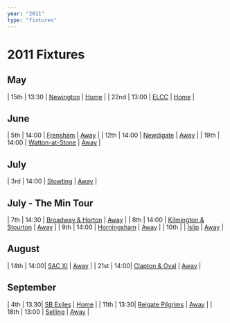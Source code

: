 ```yaml
---
year: "2011"
type: "fixtures"
---
```


# 2011 Fixtures

## May

| 15th | 13:30 | [Newington](/2011/2011-newington) | [Home]() |
| 22nd | 13:00 | [ELCC](/2011/2011-elccc) | [Home]() |

## June

| 5th | 14:00 | [Frensham](/2011/2011-frensham) | [Away]() |
| 12th | 14:00 | [Newdigate](/2011/2011-newdigate) | [Away]() |
| 19th | 14:00 | [Watton-at-Stone](/2011/2011-watton-at-stone) | [Away]() |

## July

| 3rd | 14:00 | [Stowting](/2011/2011-stowting) | [Away]() |

## July - The Min Tour

| 7th | 14:30 | [Broadway & Horton](/2011/2011-broadway-and-horton) | [Away]() |
| 8th | 14:00 | [Kilmington & Stourton](/2011/2011-kilmington-and-stourton) | [Away]() |
| 9th | 14:00 | [Horningsham](/2011/2011-horningsham) | [Away]() |
| 10th | | [Islip](/2011/2011-islip) | [Away]() |

## August

| 14th | 14:00| [SAC XI](/2011/2011-sac-xi) | [Away]() |
| 21st | 14:00| [Clapton & Oval](/2011/2011-clapton-and-oval) |  [Away]() |

## September

| 4th | 13.30| [SB Exiles](/2011/2011-sb-exiles) | [Home]() |
| 11th | 13:30| [Reigate Pilgrims](/2011/2011-reigate-pilgrims) | [Away]() |
| 18th | 13:00 | [Selling](/2011/2011-selling) | [Away]() |